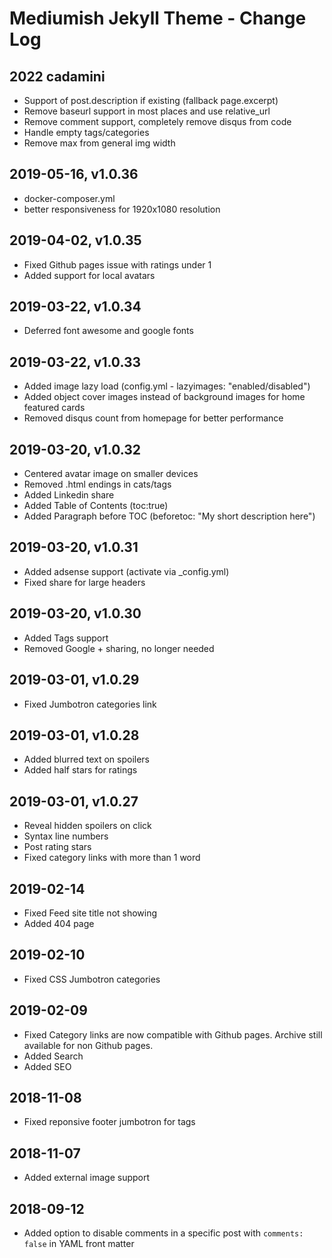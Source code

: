 # Mediumish Jekyll Theme - Change Log

## 2022 cadamini

- Support of post.description if existing (fallback page.excerpt)
- Remove baseurl support in most places and use relative_url
- Remove comment support, completely remove disqus from code
- Handle empty tags/categories
- Remove max from general img width

## 2019-05-16, v1.0.36
- docker-composer.yml
- better responsiveness for 1920x1080 resolution

## 2019-04-02, v1.0.35
- Fixed Github pages issue with ratings under 1
- Added support for local avatars

## 2019-03-22, v1.0.34
- Deferred font awesome and google fonts

## 2019-03-22, v1.0.33
- Added image lazy load (config.yml - lazyimages: "enabled/disabled")
- Added object cover images instead of background images for home featured cards
- Removed disqus count from homepage for better performance

## 2019-03-20, v1.0.32
- Centered avatar image on smaller devices
- Removed .html endings in cats/tags
- Added Linkedin share 
- Added Table of Contents (toc:true)
- Added Paragraph before TOC (beforetoc: "My short description here")


## 2019-03-20, v1.0.31
- Added adsense support (activate via _config.yml)
- Fixed share for large headers

## 2019-03-20, v1.0.30
- Added Tags support
- Removed Google + sharing, no longer needed

## 2019-03-01, v1.0.29
- Fixed Jumbotron categories link

## 2019-03-01, v1.0.28
- Added blurred text on spoilers
- Added half stars for ratings

## 2019-03-01, v1.0.27
- Reveal hidden spoilers on click
- Syntax line numbers
- Post rating stars
- Fixed category links with more than 1 word

## 2019-02-14
- Fixed Feed site title not showing
- Added 404 page

## 2019-02-10
- Fixed CSS Jumbotron categories

## 2019-02-09
- Fixed Category links are now compatible with Github pages. Archive still available for non Github pages.
- Added Search
- Added SEO

## 2018-11-08
- Fixed reponsive footer jumbotron for tags

## 2018-11-07
- Added external image support

## 2018-09-12
- Added option to disable comments in a specific post with `comments: false` in YAML front matter
